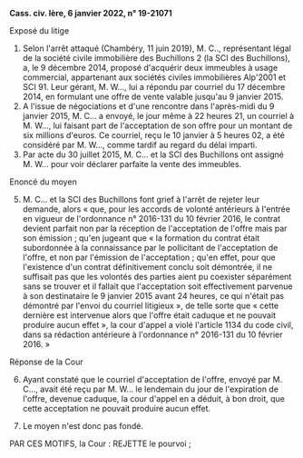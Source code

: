 **Cass. civ. lère, 6 janvier 2022, n° 19-21071**

Exposé du litige

1. ﻿﻿﻿Selon l'arrêt attaqué (Chambéry, 11 juin 2019), M. C.., représentant légal de la société civile immobilière des Buchillons 2 (la SCI des Buchillons), a, le 9 décembre 2014, proposé d'acquérir deux immeubles à usage commercial, appartenant aux sociétés civiles immobilières Alp'2001 et SCI 91. Leur gérant, M. W..., lui a répondu par courriel du 17 décembre 2014, en formulant une offre de vente valable jusqu'au 9 janvier 2015.
2. ﻿﻿﻿A l'issue de négociations et d'une rencontre dans l'après-midi du 9 janvier 2015, M. C... a envoyé, le jour même à 22 heures 21, un courriel à M. W..., lui faisant part de l'acceptation de son offre pour un montant de six millions d'euros. Ce courriel, reçu le 10 janvier à 5 heures 02, a été considéré par M. W..., comme tardif au regard du délai imparti.
3. ﻿﻿﻿Par acte du 30 juillet 2015, M. C... et la SCI des Buchillons ont assigné M. W... pour voir déclarer parfaite la vente des immeubles.

Enoncé du moyen

5. M. C... et la SCI des Buchillons font grief à l'arrêt de rejeter leur demande, alors « que, pour les accords de volonté antérieurs à l'entrée en vigueur de l'ordonnance n° 2016-131 du 10 février 2016, le contrat devient parfait non par la réception de l'acceptation de l'offre mais par son émission ; qu'en jugeant que « la formation du contrat était subordonnée à la connaissance par le pollicitant de l'acceptation de l'offre, et non par l'émission de l'acceptation ; qu'en effet, pour que l'existence d'un contrat définitivement conclu soit démontrée, il ne suffisait pas que les volontés des parties aient pu coexister séparément sans se trouver et il fallait que l'acceptation soit effectivement parvenue à son destinataire le 9 janvier 2015 avant 24 heures, ce qui n'était pas démontré par l'envoi du courriel litigieux », de telle sorte que « cette dernière est intervenue alors que l'offre était caduque et ne pouvait produire aucun effet », la cour d'appel a violé l'article 1134 du code civil, dans sa rédaction antérieure à l'ordonnance n° 2016-131 du 10 février 2016. »

Réponse de la Cour

6. Ayant constaté que le courriel d'acceptation de l'offre, envoyé par M. C..., avait été reçu par M. W... le lendemain du jour de l'expiration de l'offre, devenue caduque, la cour d'appel en a déduit, à bon droit, que cette acceptation ne pouvait produire aucun effet.

7. Le moyen n'est donc pas fondé.

PAR CES MOTIFS, la Cour : REJETTE le pourvoi ;

